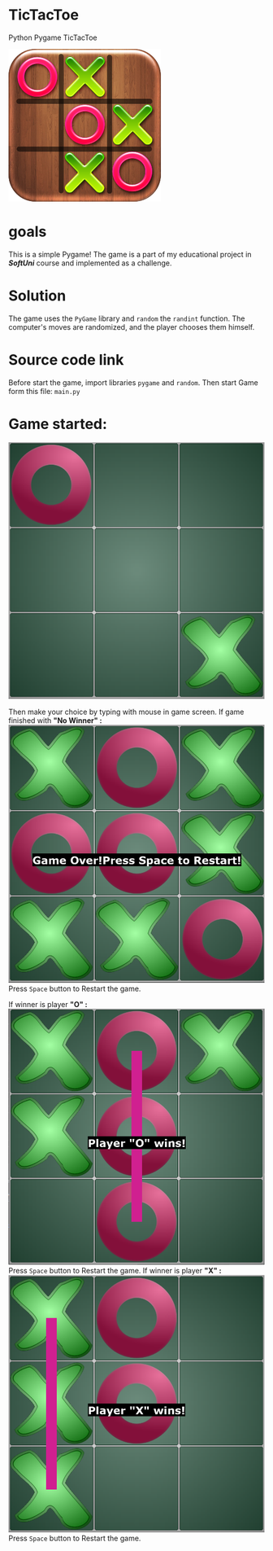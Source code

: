 #                       TicTacToe
Python Pygame TicTacToe

![Logo](screenshot/logo.png "TicTacToe")
# goals
This is a simple Pygame!
The game is a part of my educational project in **_SoftUni_** course and implemented as a challenge.

# Solution 
The game uses the `PyGame` library and `random` the `randint` function.
The computer's moves are randomized, and the player chooses them himself.

# Source code link
Before start the game, import libraries `pygame` and `random`.
Then start Game form this file:
`main.py`
# Game started:
![TicTacToe](screenshot/NewGame.png "TicTacToe")

Then make your choice by typing with mouse in game screen.
If game finished with __"No Winner" :__
![NoWin](screenshot/NoWin.png "TicTacToe")
Press `Space` button to Restart the game.

If winner is player __"O" :__
![WinO](screenshot/WinO.png "TicTacToe")
Press `Space` button to Restart the game.
If winner is player __"X" :__
![WinX](screenshot/WinX.png "TicTacToe")
Press `Space` button to Restart the game.